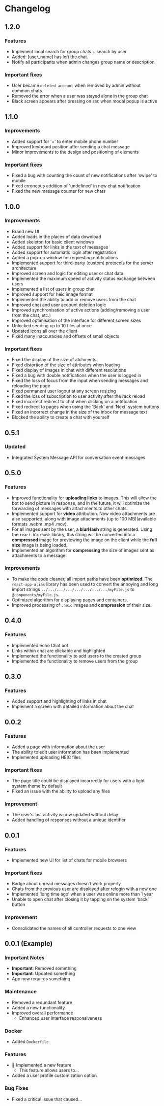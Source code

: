 # Changelog

## 1.2.0

### Features

- Implement local search for group chats + search by user
- Added: [user_name] has left the chat.
- Notify all participants when admin changes group name or description

### Important fixes

- User became `deleted account` when removed by admin without common chats
- Removed the error when a user was stayed alone in the group chat
- Black screen appears after pressing on `ESC` when modal popup is active

## 1.1.0

### Improvements

- Added support for '+' to enter mobile phone number
- Improved keyboard position after sending a chat message
- Minor improvements to the design and positioning of elements

### Important fixes

- Fixed a bug with counting the count of new notifications after 'swipe' to mobile
- Fixed erroneous addition of 'undefined' in new chat notification
- Fixed the new message counter for new chats

## 1.0.0

### Improvements

- Brand new UI
- Added loads in the places of data download
- Added skeleton for basic client windows
- Added support for links in the text of messages
- Added support for automatic login after registration
- Added a pop-up window for requesting notifications
- Implemented support for third-party (custom) protocols for the server architecture
- Improved screen and logic for editing user or chat data
- Implemented the maximum speed of activity status exchange between users
- Implemented a list of users in group chat
- Improved support for heic image format
- Implemented the ability to add or remove users from the chat
- Improved chat and user account deletion logic
- Improved synchronisation of active actions (adding/removing a user from the chat, etc.)
- Improved optimisation of the interface for different screen sizes
- Unlocked sending up to 10 files at once
- Updated icons all over the client
- Fixed many inaccuracies and offsets of small objects

### Important fixes

- Fixed the display of the size of atchments
- Fixed distortion of the size of attributes when loading
- Fixed display of images in chat with different resolutions
- Fixed a bug with double notifications when the user is logged in
- Fixed the loss of focus from the input when sending messages and reloading the page
- Fixed permanent user logout at any screen resizing
- Fixed the loss of subscription to user activity after the rack reload
- Fixed incorrect redirect to chat when clicking on a notification
- Fixed redirect to pages when using the 'Back' and 'Next' system buttons
- Fixed an incorrect change in the size of the inbox for message text
- Blocked the ability to create a chat with yourself

## 0.5.1

### Updated

- Integrated System Message API for conversation event messages

## 0.5.0

### Features

- Improved functionality for **uploading links** to images. This will allow the bot to send picture in response, and in the future, it will optimize the forwarding of messages with attachments to other chats.
- Implemented support for **video** attribution. Now video attachments are also supported, along with image attachments (up to 100 MB)(available formats .webm .mp4 .mov).
- For all images sent by the user, a **blurHash** string is generated. Using the `react-blurhash` library, this string will be converted into a **compressed** image for previewing the image on the client while the **full size** image is being loaded.
- Implemented an algorithm for **compressing** the size of images sent as attachments to a message.

### Improvements

- To make the code cleaner, all import paths have been **optimized**. The `react-app-alias` library has been used to convert the annoying and long import strings `../.../.../.../.../.../.../.../myFile.js` to `@components/myFile.js`.
- Optimized algorithm for displaying pages and containers.
- Improved processing of `.heic` images and **compression** of their size.

## 0.4.0

### Features

- Implemented echo Chat bot
- Links within chat are clickable and highlighted
- Implemented the functionality to add users to the created group
- Implemented the functionality to remove users from the group

## 0.3.0

### Features

- Added support and highlighting of links in chat
- Implement a screen with detailed information about the chat

## 0.0.2

### Features

- Added a page with information about the user
- The ability to edit user information has been implemented
- Implemented uploading HEIC files

### Important fixes

- The page title could be displayed incorrectly for users with a light system theme by default
- Fixed an issue with the ability to upload any files

### Improvement

- The user's last activity is now updated without delay
- Added handling of responses without a unique identifier

## 0.0.1

### Features

- Implemented new UI for list of chats for mobile browsers

### Important fixes

- Badge about unread messages doesn’t work properly
- Chats from the previous user are displayed after relogin with a new one
- Implemented ‘long time ago’ when a user was online more than 1 year
- Unable to open chat after closing it by tapping on the system ‘back’ button

### Improvement

- Consolidated the names of all controller requests to one view

## 0.0.1 (Example)

### Important Notes

- **Important**: Removed something
- **Important**: Updated something
- App now requires something

### Maintenance

- Removed a redundant feature
- Added a new functionality
- Improved overall performance
  - Enhanced user interface responsiveness

### Docker

- Added `Dockerfile`

### Features

- :tada: Implemented a new feature
  - This feature allows users to...
- Added a user profile customization option

### Bug Fixes

- Fixed a critical issue that caused...
